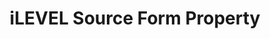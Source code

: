 ---
# -------------------------- #
#     USING THIS TEMPLATE    #
# -------------------------- #

## NEED HELP USING THIS TEMPLATE? SEE:
## https://docs-about-stitch-docs.netlify.com/reference/connect-templates/destination-form-property/
## FOR INSTRUCTIONS & REFERENCE INFO


# -------------------------- #
#        CONTENT TYPE        #
# -------------------------- #

product-type: "connect"
content-type: "api-form"
form-type: "source"
key: "source-form-properties-ilevel-object"


# -------------------------- #
#        OBJECT INFO         #
# -------------------------- #

title: "iLEVEL Source Form Property"
api-type: "platform.ilevel"
display-name: "iLEVEL"

source-type: "saas"
docs-name: "ilevel"

description: |
  Connecting a {{ form-property.display-name }} data source requires {{ form-property.display-name }} Web Services access. Contact {{ form-property.display-name }} support to request this feature.


# -------------------------- #
#      OBJECT ATTRIBUTES     #
# -------------------------- #

uses-start-date: true

object-attributes:
  - name: "username"
    type: "string"
    required: true
    description: |
      An {{ form-property.display-name }} API user's username.
    value: "<{{ form-property.display-name | upcase }}_USERNAME>"

  - name: "password"
    type: "string"
    required: true
    description: |
      The {{ form-property.display-name }} API user's password.
    value: "<PASSWORD>"

  - name: "is_sandbox"
    type: "string"
    required: false
    description: |
      If `true`, the {{ form-property.display-name }} instance you're connecting is a sandbox. 
    value: "false"
---